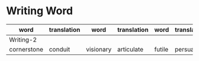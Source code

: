 # Writing Word

|word|translation|word|translation|word|translation|word|translation|
|---|---|---|---|---|---|---|---|
|Writing-2|
|cornerstone|conduit|visionary|articulate|futile|persuasive|rhetoric|rallying|constituents|encompass|empathy|dialogue|consensus|polarized|upheaval|instill|promptly|quell|tumultuous|leverage|enact|diplomacy|intricate|undeniably|divergent|crises|underpins|facet|honing|legacy|annals|